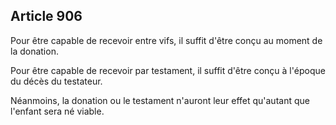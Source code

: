 Article 906
----
Pour être capable de recevoir entre vifs, il suffit d'être conçu au moment de la
donation.

Pour être capable de recevoir par testament, il suffit d'être conçu à l'époque
du décès du testateur.

Néanmoins, la donation ou le testament n'auront leur effet qu'autant que
l'enfant sera né viable.
